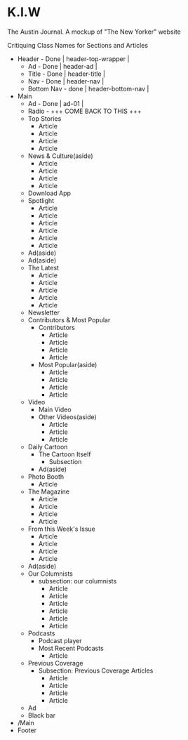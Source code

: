 # K.I.W
The Austin Journal. A mockup of "The New Yorker" website

Critiquing Class Names for Sections and Articles
- Header - Done | header-top-wrapper |
  - Ad - Done | header-ad |
  - Title - Done | header-title |
  - Nav - Done | header-nav |
  - Bottom Nav - done | header-bottom-nav |
- Main
  - Ad - Done | ad-01 |
  - Radio - +++ COME BACK TO THIS +++
  - Top Stories
    - Article
    - Article
    - Article
    - Article
  - News & Culture(aside)
    - Article
    - Article
    - Article
    - Article
  - Download App
  - Spotlight
    - Article
    - Article
    - Article
    - Article
    - Article
    - Article
  - Ad(aside)
  - Ad(aside)
  - The Latest
    - Article
    - Article
    - Article
    - Article
    - Article
  - Newsletter
  - Contributors & Most Popular
    - Contributors
      - Article
      - Article
      - Article
      - Article
    - Most Popular(aside)
      - Article
      - Article
      - Article
      - Article
  - Video
    - Main Video
    - Other Videos(aside)
      - Article
      - Article
      - Article
  - Daily Cartoon
    - The Cartoon Itself
      - Subsection
    - Ad(aside)
  - Photo Booth
    - Article
  - The Magazine
    - Article
    - Article
    - Article
    - Article
  - From this Week's Issue
    - Article
    - Article
    - Article
    - Article
  - Ad(aside)
  - Our Columnists
    - subsection: our columnists
      - Article
      - Article
      - Article
      - Article
      - Article
      - Article
  - Podcasts
    - Podcast player
    - Most Recent Podcasts
      - Article
  - Previous Coverage
    - Subsection: Previous Coverage Articles
      - Article
      - Article
      - Article
      - Article
  - Ad
  - Black bar
- /Main
- Footer
